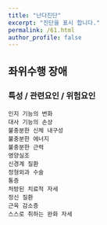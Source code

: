 ```yaml
---
title: "난다진단"
excerpt: "진단을 표시 합니다."
permalink: /61.html
author_profile: false
---
```

## 좌위수행 장애




### 특성 / 관련요인 / 위험요인

>                

    인지 기능의 변화
    대사 기능의 손상
    불충분한 신체 내구성
    불충분한 에너지
    불충분한 근력
    영양실조
    신경계 질환
    정형외과 수술
    통증
    처방된 치료적 자세
    정신 질환
    근육 감소증
    스스로 취하는 완화 자세
